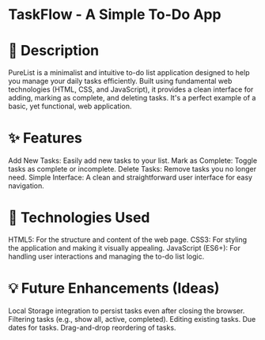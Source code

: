 # TaskFlow - A Simple To-Do App

# 📝 Description
PureList is a minimalist and intuitive to-do list application designed to help you manage your daily tasks efficiently. Built using fundamental web technologies (HTML, CSS, and JavaScript), it provides a clean interface for adding, marking as complete, and deleting tasks. It's a perfect example of a basic, yet functional, web application.

# ✨ Features
  Add New Tasks: Easily add new tasks to your list.
  Mark as Complete: Toggle tasks as complete or incomplete.
  Delete Tasks: Remove tasks you no longer need.
  Simple Interface: A clean and straightforward user interface for easy navigation.

# 🚀 Technologies Used
  HTML5: For the structure and content of the web page.
  CSS3: For styling the application and making it visually appealing.
  JavaScript (ES6+): For handling user interactions and managing the to-do list logic.

# 💡 Future Enhancements (Ideas)
  Local Storage integration to persist tasks even after closing the browser.
  Filtering tasks (e.g., show all, active, completed).
  Editing existing tasks.
  Due dates for tasks.
  Drag-and-drop reordering of tasks.

